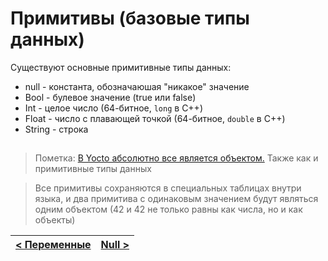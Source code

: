 # Примитивы (базовые типы данных)
Существуют основные примитивные типы данных:
- null - константа, обозначаюшая "никакое" значение
- Bool - булевое значение (true или false)
- Int - целое число (64-битное, `long` в C++)
- Float - число с плавающей точкой (64-битное, `double` в C++)
- String - строка

## 

> Пометка: [В Yocto абсолютно все является объектом.](../oop/everything_is_object.md)
> Также как и примитивные типы данных

> Все примитивы сохраняются в специальных таблицах внутри языка, и два примитива с одинаковым значением будут являться одним объектом (42 и 42 не только равны как числа, но и как объекты)

| [< Переменные](variables.md) | [Null >](null.md) |
| - | - |